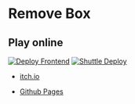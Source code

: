 Remove Box
===


## Play online

[![Deploy Frontend](https://github.com/OmmyZhang/remove-box-rs/actions/workflows/deploy_fe.yml/badge.svg)](https://github.com/OmmyZhang/remove-box-rs/actions/workflows/deploy_fe.yml)
[![Shuttle Deploy](https://github.com/OmmyZhang/remove-box-rs/actions/workflows/deploy_be.yml/badge.svg)](https://github.com/OmmyZhang/remove-box-rs/actions/workflows/deploy_be.yml)

- [itch.io](https://ymmo.itch.io/remove-box)

- [Github Pages](https://ommyzhang.github.io/remove-box-rs/)
